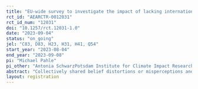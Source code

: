 ```yaml
---
title: "EU-wide survey to investigate the impact of lacking international cooperation and individual moralisation on climate policy attitudes"
rct_id: "AEARCTR-0012031"
rct_id_num: "12031"
doi: "10.1257/rct.12031-1.0"
date: "2023-09-04"
status: "on_going"
jel: "C83, D83, H23, H31, H41, Q54"
start_year: "2023-08-04"
end_year: "2023-09-08"
pi: "Michael Pahle"
pi_other: "Antonia SchwarzPotsdam Institute for Climate Impact Research (PIK); Axel OckenfelsUniversity of Cologne, Max Planck Institute for Research on Collective Goods; Mario ScharfbilligEuropean Commission Joint Research Centre (JRC); Stephan SommerBochum University of Applied Sciences, RWI – Leibniz Institute for Economic Research"
abstract: "Collectively shared belief distortions or misperceptions and their implications have gained increasing attention by economists throughout the last decade. In this work we analyse the consequences of policy-related belief distortions for the case of climate change, a collective action problem of global scale where policy narratives are pervasive. We do so by surveying 2,000 households in each of the largest 24 EU member states (48,000 households in total). As part of this survey we conduct two experiments: (1) a choice experiment with randomized information treatment to analyse the effect of a climate policy narrative related belief distortions and updates, and (b) an incentivized choice experiment with 50% of the sample to elicit willingness to pay for climate action and how moralisation of attitudes related to the environment and paternalism correspond with actual behaviour. "
layout: registration
---
```


